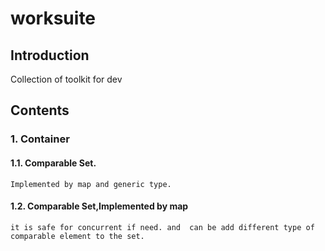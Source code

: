 # worksuite

## Introduction
Collection of toolkit for dev 

## Contents

### 1. Container
#### 1.1. Comparable Set.
    Implemented by map and generic type. 
#### 1.2. Comparable Set,Implemented by map
    it is safe for concurrent if need. and  can be add different type of comparable element to the set.